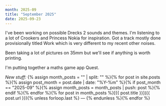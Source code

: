 ```yaml
---
month: 2025-09
title: "September 2025"
date: 2025-09-23
---
```


I've been working on possible Drecks 2 sounds and themes. I'm listening to a lot of Crookers and Princess Nokia for inspiration. Got a track mostly done provisionally titled Work which is very different to my recent other noises.

Been taking a lot of pictures on 35mm but we'll see if anything is worth printing.

I'm putting together a maths game app Quest.

*New stuff:* {% assign month_posts = "" | split: "" %}{% for post in site.posts %}{% assign post_month = post.date | date: "%Y-%m" %}{% if post_month == "2025-09" %}{% assign month_posts = month_posts | push: post %}{% endif %}{% endfor %}{% for post in month_posts %}[{{ post.title }}]({{ post.url }}){% unless forloop.last %} — {% endunless %}{% endfor %}